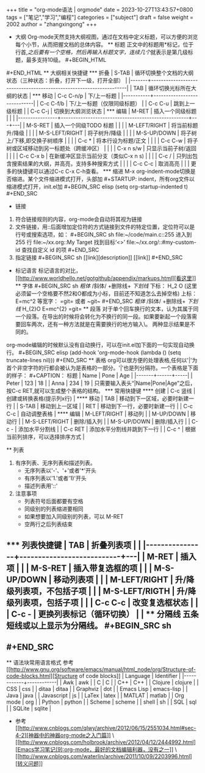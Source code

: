 +++
title = "org-mode语法 | orgmode"
date = 2023-10-27T13:43:57+0800
tags = ["笔记","学习","编程"]
categories = ["subject"]
draft = false
weight = 2002
author = "zhangxingong"
+++

* 大纲
Org-mode天然支持大纲视图，通过在文档中定义标题，可以方便的浏览每个小节，从而把握文档的总体内容。
** 标题
正文中的标题用*标记，位于行首,*之后要有一个空格，然后再输入标题文字，连续几个*就表示是第几级标题，最多支持10级。
#+BEGIN_HTML
<!-- more -->
#+END_HTML
** 大纲相关快捷键
*** 折叠
| S-TAB | 循环切换整个文档的大纲状态（三种状态：折叠，打开下一级，打开全部） |
|-------+--------------------------------------------------------------------|
| TAB   | 循环切换光标所在大纲的状态                                         |
*** 移动
| C-c C-n/p | 下/上一标题                 |
|-----------+-----------------------------|
| C-c C-f/b | 下/上一标题（仅限同级标题） |
| C-c C-u   | 跳到上一级标题              |
| C-c C-j   | 切换到大纲浏览状态          |
*** 编辑
| M-RET          | 插入一个同级标题                                   |   |   |
|----------------+----------------------------------------------------+---+---|
| M-S-RET        | 插入一个同级TODO 标题                              |   |   |
| M-LEFT/RIGHT   | 将当前标题升/降级                                  |   |   |
| M-S-LEFT/RIGHT | 将子树升/降级                                      |   |   |
| M-S-UP/DOWN    | 将子树上/下移,即交换子树顺序                       |   |   |
| C-c *          | 将本行设为标题/正文                                |   |   |
| C-c C-w        | 将子树或区域移动到另一标题处（跨缓冲区）           |   |   |
| C-x n s/w      | 只显示当前子树/返回                                |   |   |
| C-c C-x b      | 在新缓冲区显示当前分支（类似C-x n s)               |   |   |
| C-c /          | 只列出包含搜索结果的大纲，并高亮，支持多种搜索方式 |   |   |
| C-c C-c        | 取消高亮                                           |   |   |
更多的快捷键可以通过C-c C-x C-h查看。
*** 缩进
M-x org-indent-mode切换是否缩进。某个文件缩进模式打开，头部加 #+STARTUP: indent，所有org文件以缩进模式打开，init.el加
#+BEGIN_SRC elisp
(setq org-startup-indented t)
#+END_SRC
* 链接
1. 符合链接规则的内容，org-mode会自动将其视为链接
2. 文件链接，用::后面增加定位符的方式链接到文件的特定位置，定位符可以是行号或搜索选项，如：
    #+BEGIN_SRC sh
    file:~/code/main.c::255                     进入到 255 行
    file:~/xx.org::My Target                    找到目标‘<<My Target>>’
    file:~/xx.org/::#my-custom-id               查找自定义 id 的项
    #+END_SRC
3. 指定链接
    #+BEGIN_SRC sh
    [[link][description]]
    [[link]]
    #+END_SRC
* 标记语言
标记语言的对比，[[http://www.worldhello.net/gotgithub/appendix/markups.html][看这里]]
** 字体
#+BEGIN_SRC sh
*粗体*
/斜体/
+删除线+
_下划线_
下标： H_2 O (这里必须留一个空格要不然2和O都成为小标，目前还不知道怎么去掉空格)
上标： E=mc^2
等宽字：  =git= 或者 ~git~
#+END_SRC
*粗体* /斜体/ +删除线+ _下划线_ H_{2}O E=mc^{2} =git=
** 段落
对于单个回车换行的文本，认为其属于同一个段落。在导出的时候将会转化为不换行的同一段。如果要新起一个段落需要回车两次，还有一种方法就是在需要换行的地方输入\\。
两种显示结果是不同的。

org-mode编辑的时候默认没有自动换行，可以在init.el加下面的一句实现自动换行。
#+BEGIN_SRC elisp
(add-hook 'org-mode-hook (lambda () (setq truncate-lines nil)))
#+END_SRC
** 表格
org可以很方便的处理表格,任何以'|'为首个非空字符的行都会被认为是表格的一部分。'|'也是列分隔符。一个表格是下面的样子：
#+CAPTION： 标题
| Name  | Pone | Age |
|-------+------+-----|
| Peter |  123 |  18 |
| Anna  |  234 |  19 |
只需要输入表头“|Name|Pone|Age”之后，按C-c RET,就可以生成整个表格的结构。
*** 常用快捷键
**** 创建
| C-c 竖线 | 创建或转换表格(提示列x行) |
**** 移动
| TAB     | 移动到下一区域，必要时新建一行 |
| S-TAB   | 移动到上一区域                 |
| RET     | 移动到下一行，必要时新建一行   |
| C-c C-c | 自动调整表格                   |
**** 编辑
| M-LEFT/RIGHT   | 移动列                           |
| M-UP/DOWN      | 移动行                           |
| M-S-LEFT/RIGHT | 删除/插入列                      |
| M-S-UP/DOWN    | 删除/插入行                      |
| C-c -          | 添加水平分割线                   |
| C-c RET        | 添加水平分割线并跳到下一行       |
| C-c ^          | 根据当前列排序，可以选择排序方式 |

** 列表
1. 有序列表、无序列表和描述列表。
   + 无序列表以'-'、'+'或者'*'开头
   + 有序列表以'1.'或者'1)'开头
   + 描述列表用'::'
2. 注意事项
   + 列表符号后面都要有空格
   + 同级别的列表缩进要相同
   + 如果想要加入同级别的列表，可以 M-RET
   + 空两行之后列表结束


*** 列表快捷键
| TAB            | 折叠列表项                |   |
|----------------+---------------------------+---|
| M-RET          | 插入项                    |   |
| M-S-RET        | 插入带复选框的项          |   |
| M-S-UP/DOWN    | 移动列表项                |   |
| M-LEFT/RIGHT   | 升/降级列表项，不包括子项 |   |
| M-S-LEFT/RIGTH | 升/降级列表项，包括子项   |   |
| C-c C-c        | 改变复选框状态            |   |
| C-c -          | 更换列表标记（循环切换）  |   |
** 分隔线
五条短线或以上显示为分隔线。
#+BEGIN_SRC sh
-----
#+END_SRC
-----
** 语法块常用语言格式
参考[[http://www.gnu.org/software/emacs/manual/html_node/org/Structure-of-code-blocks.html][Structure of code blocks]]
| Language   | Identifier |
|------------+------------|
| Awk        | awk        |
| C          | C          |
| C++        | C++        |
| Clojure    | clojure    |
| CSS        | css        |
| ditaa      | ditaa      |
| Graphviz   | dot        |
| Emacs Lisp | emacs-lisp |
| Java       | java       |
| Javascript | js         |
| LaTex      | latex      |
| MATLAT     | matlab     |
| Org mode   | org        |
| Python     | python     |
| Scheme     | scheme     |
| shell      | sh         |
| SQL        | sql        |
| SQLite     | sqlite     |
* 参考
[[http://www.cnblogs.com/qlwy/archive/2012/06/15/2551034.html#sec-4-2][神器中的神器org-mode之入门篇]] \\
[[http://www.cnblogs.com/holbrook/archive/2012/04/12/2444992.html][Emacs学习笔记(9):org-mode，最好的文档编辑利器，没有之一]] \\
[[http://www.cnblogs.com/waterlin/archive/2011/10/09/2203996.html][转义问题]]
